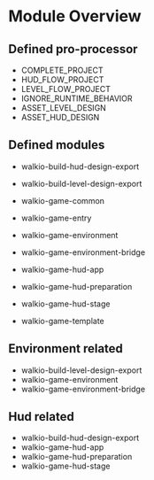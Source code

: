 # Module Overview

## Defined pro-processor

- COMPLETE_PROJECT
- HUD_FLOW_PROJECT
- LEVEL_FLOW_PROJECT
- IGNORE_RUNTIME_BEHAVIOR
- ASSET_LEVEL_DESIGN
- ASSET_HUD_DESIGN

## Defined modules

- walkio-build-hud-design-export
- walkio-build-level-design-export

- walkio-game-common
- walkio-game-entry
- walkio-game-environment
- walkio-game-environment-bridge
- walkio-game-hud-app
- walkio-game-hud-preparation
- walkio-game-hud-stage
- walkio-game-template

## Environment related

- walkio-build-level-design-export
- walkio-game-environment
- walkio-game-environment-bridge

## Hud related

- walkio-build-hud-design-export
- walkio-game-hud-app
- walkio-game-hud-preparation
- walkio-game-hud-stage
